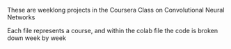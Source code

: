 These are weeklong projects in the Coursera Class on Convolutional Neural Networks

Each file represents a course, and within the colab file the code is broken down week by week
